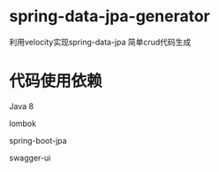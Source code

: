 # spring-data-jpa-generator
利用velocity实现spring-data-jpa 简单crud代码生成
# 代码使用依赖
Java 8

lombok

spring-boot-jpa

swagger-ui
